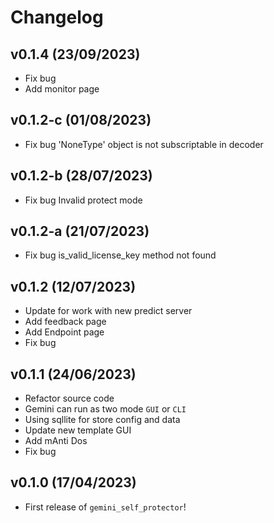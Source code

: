 # Changelog

## v0.1.4 (23/09/2023)

- Fix bug 
- Add monitor page

## v0.1.2-c (01/08/2023)

- Fix bug 'NoneType' object is not subscriptable in decoder

## v0.1.2-b (28/07/2023)

- Fix bug Invalid protect mode 

## v0.1.2-a (21/07/2023)

- Fix bug is_valid_license_key method not found
 
## v0.1.2 (12/07/2023)

- Update for work with new predict server
- Add feedback page
- Add Endpoint page
- Fix bug

## v0.1.1 (24/06/2023)

- Refactor source code
- Gemini can run as two mode `GUI` or `CLI`
- Using sqllite for store config and data
- Update new template GUI
- Add mAnti Dos 
- Fix bug

## v0.1.0 (17/04/2023)

- First release of `gemini_self_protector`!